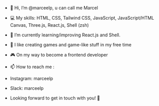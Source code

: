 - 👋 Hi, I’m @marceelp, u can call me Marcel
- 💻 My skills: HTML, CSS, Tailwind CSS, JavaScript, JavaScript/HTML Canvas, Three.js, React.js, Shell (zsh) 

- 🌱 I’m currently learning/improving React.js and Shell.
- 🥷 I like creating games and game-like stuff in my free time
- 🎮 On my way to become a frontend developer

- 📫 How to reach me : 
- Instagram: marceelp
- Slack: marceelp
- Looking forward to get in touch with you! 🙌
